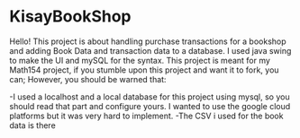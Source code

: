 # KisayBookShop
Hello!
This project is about handling purchase transactions for a bookshop and adding Book Data and transaction data to a database. I
used java swing to make the UI and mySQL for the syntax.
This project is meant for my Math154 project, if you stumble upon this project and want it to fork, you can; 
However, you should be warned that:

-I used a localhost and a local database for this project using mysql, so you should read that part and configure yours.
I wanted to use the google cloud platforms but it was very hard to implement.
-The CSV i used for the book data is there
